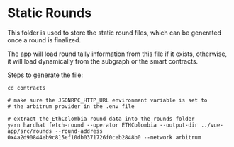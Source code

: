 # Static Rounds

This folder is used to store the static round files, which can be generated once a round is finalized. 

The app will load round tally information from this file if it exists, otherwise, it will load dynamically from the subgraph or the smart contracts.

Steps to generate the file:
```
cd contracts

# make sure the JSONRPC_HTTP_URL environment variable is set to
# the arbitrum provider in the .env file

# extract the EthColombia round data into the rounds folder
yarn hardhat fetch-round --operator ETHColombia --output-dir ../vue-app/src/rounds --round-address 0x4a2d90844eb9c815ef10db0371726f0ceb2848b0 --network arbitrum

```
